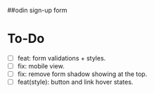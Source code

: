 ##odin sign-up form

# To-Do

- [ ] feat: form validations + styles.
- [ ] fix: mobile view.
- [ ] fix: remove form shadow showing at the top.
- [ ] feat(style): button and link hover states.
